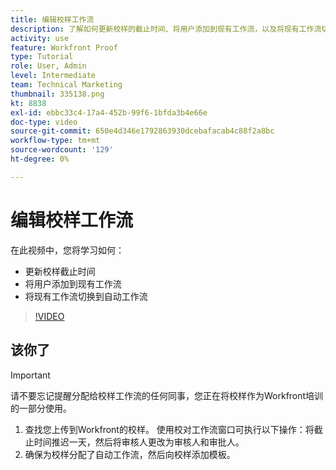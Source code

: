 ```yaml
---
title: 编辑校样工作流
description: 了解如何更新校样的截止时间、将用户添加到现有工作流，以及将现有工作流切换到 [!DNL  Workfront].
activity: use
feature: Workfront Proof
type: Tutorial
role: User, Admin
level: Intermediate
team: Technical Marketing
thumbnail: 335138.png
kt: 8838
exl-id: ebbc33c4-17a4-452b-99f6-1bfda3b4e66e
doc-type: video
source-git-commit: 650e4d346e1792863930dcebafacab4c88f2a8bc
workflow-type: tm+mt
source-wordcount: '129'
ht-degree: 0%

---
```


# 编辑校样工作流

在此视频中，您将学习如何：

* 更新校样截止时间
* 将用户添加到现有工作流
* 将现有工作流切换到自动工作流

>[!VIDEO](https://video.tv.adobe.com/v/335138/?quality=12&learn=on)

## 该你了

>[!IMPORTANT]
>
>请不要忘记提醒分配给校样工作流的任何同事，您正在将校样作为Workfront培训的一部分使用。

1. 查找您上传到Workfront的校样。 使用校对工作流窗口可执行以下操作：将截止时间推迟一天，然后将审核人更改为审核人和审批人。
1. 确保为校样分配了自动工作流，然后向校样添加模板。



<!--
## Learn more
* Add stages and users to an automated workflow on a proof
* Convert a basic workflow to an automated workflow on a proof
* Create or edit an automated workflow for an existing proof
* Edit proof stages and reviewers
-->
